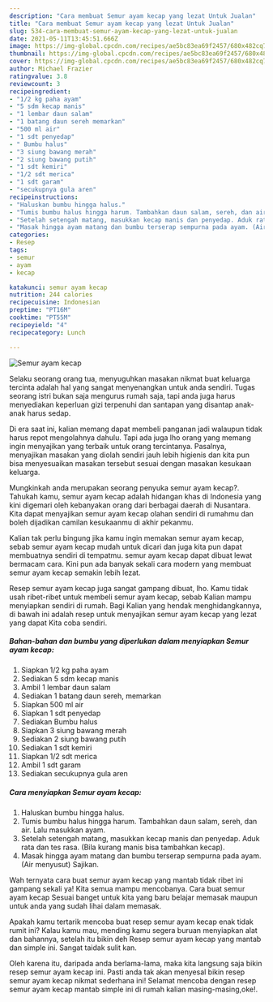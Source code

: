 ```yaml
---
description: "Cara membuat Semur ayam kecap yang lezat Untuk Jualan"
title: "Cara membuat Semur ayam kecap yang lezat Untuk Jualan"
slug: 534-cara-membuat-semur-ayam-kecap-yang-lezat-untuk-jualan
date: 2021-05-11T13:45:51.666Z
image: https://img-global.cpcdn.com/recipes/ae5bc83ea69f2457/680x482cq70/semur-ayam-kecap-foto-resep-utama.jpg
thumbnail: https://img-global.cpcdn.com/recipes/ae5bc83ea69f2457/680x482cq70/semur-ayam-kecap-foto-resep-utama.jpg
cover: https://img-global.cpcdn.com/recipes/ae5bc83ea69f2457/680x482cq70/semur-ayam-kecap-foto-resep-utama.jpg
author: Michael Frazier
ratingvalue: 3.8
reviewcount: 3
recipeingredient:
- "1/2 kg paha ayam"
- "5 sdm kecap manis"
- "1 lembar daun salam"
- "1 batang daun sereh memarkan"
- "500 ml air"
- "1 sdt penyedap"
- " Bumbu halus"
- "3 siung bawang merah"
- "2 siung bawang putih"
- "1 sdt kemiri"
- "1/2 sdt merica"
- "1 sdt garam"
- "secukupnya gula aren"
recipeinstructions:
- "Haluskan bumbu hingga halus."
- "Tumis bumbu halus hingga harum. Tambahkan daun salam, sereh, dan air. Lalu masukkan ayam."
- "Setelah setengah matang, masukkan kecap manis dan penyedap. Aduk rata dan tes rasa. (Bila kurang manis bisa tambahkan kecap)."
- "Masak hingga ayam matang dan bumbu terserap sempurna pada ayam. (Air menyusut) Sajikan."
categories:
- Resep
tags:
- semur
- ayam
- kecap

katakunci: semur ayam kecap 
nutrition: 244 calories
recipecuisine: Indonesian
preptime: "PT16M"
cooktime: "PT55M"
recipeyield: "4"
recipecategory: Lunch

---
```



![Semur ayam kecap](https://img-global.cpcdn.com/recipes/ae5bc83ea69f2457/680x482cq70/semur-ayam-kecap-foto-resep-utama.jpg)

Selaku seorang orang tua, menyuguhkan masakan nikmat buat keluarga tercinta adalah hal yang sangat menyenangkan untuk anda sendiri. Tugas seorang istri bukan saja mengurus rumah saja, tapi anda juga harus menyediakan keperluan gizi terpenuhi dan santapan yang disantap anak-anak harus sedap.

Di era  saat ini, kalian memang dapat membeli panganan jadi walaupun tidak harus repot mengolahnya dahulu. Tapi ada juga lho orang yang memang ingin menyajikan yang terbaik untuk orang tercintanya. Pasalnya, menyajikan masakan yang diolah sendiri jauh lebih higienis dan kita pun bisa menyesuaikan masakan tersebut sesuai dengan masakan kesukaan keluarga. 



Mungkinkah anda merupakan seorang penyuka semur ayam kecap?. Tahukah kamu, semur ayam kecap adalah hidangan khas di Indonesia yang kini digemari oleh kebanyakan orang dari berbagai daerah di Nusantara. Kita dapat menyajikan semur ayam kecap olahan sendiri di rumahmu dan boleh dijadikan camilan kesukaanmu di akhir pekanmu.

Kalian tak perlu bingung jika kamu ingin memakan semur ayam kecap, sebab semur ayam kecap mudah untuk dicari dan juga kita pun dapat membuatnya sendiri di tempatmu. semur ayam kecap dapat dibuat lewat bermacam cara. Kini pun ada banyak sekali cara modern yang membuat semur ayam kecap semakin lebih lezat.

Resep semur ayam kecap juga sangat gampang dibuat, lho. Kamu tidak usah ribet-ribet untuk membeli semur ayam kecap, sebab Kalian mampu menyiapkan sendiri di rumah. Bagi Kalian yang hendak menghidangkannya, di bawah ini adalah resep untuk menyajikan semur ayam kecap yang lezat yang dapat Kita coba sendiri.

<!--inarticleads1-->

##### Bahan-bahan dan bumbu yang diperlukan dalam menyiapkan Semur ayam kecap:

1. Siapkan 1/2 kg paha ayam
1. Sediakan 5 sdm kecap manis
1. Ambil 1 lembar daun salam
1. Sediakan 1 batang daun sereh, memarkan
1. Siapkan 500 ml air
1. Siapkan 1 sdt penyedap
1. Sediakan  Bumbu halus
1. Siapkan 3 siung bawang merah
1. Sediakan 2 siung bawang putih
1. Sediakan 1 sdt kemiri
1. Siapkan 1/2 sdt merica
1. Ambil 1 sdt garam
1. Sediakan secukupnya gula aren




<!--inarticleads2-->

##### Cara menyiapkan Semur ayam kecap:

1. Haluskan bumbu hingga halus.
1. Tumis bumbu halus hingga harum. Tambahkan daun salam, sereh, dan air. Lalu masukkan ayam.
1. Setelah setengah matang, masukkan kecap manis dan penyedap. Aduk rata dan tes rasa. (Bila kurang manis bisa tambahkan kecap).
1. Masak hingga ayam matang dan bumbu terserap sempurna pada ayam. (Air menyusut) Sajikan.




Wah ternyata cara buat semur ayam kecap yang mantab tidak ribet ini gampang sekali ya! Kita semua mampu mencobanya. Cara buat semur ayam kecap Sesuai banget untuk kita yang baru belajar memasak maupun untuk anda yang sudah lihai dalam memasak.

Apakah kamu tertarik mencoba buat resep semur ayam kecap enak tidak rumit ini? Kalau kamu mau, mending kamu segera buruan menyiapkan alat dan bahannya, setelah itu bikin deh Resep semur ayam kecap yang mantab dan simple ini. Sangat taidak sulit kan. 

Oleh karena itu, daripada anda berlama-lama, maka kita langsung saja bikin resep semur ayam kecap ini. Pasti anda tak akan menyesal bikin resep semur ayam kecap nikmat sederhana ini! Selamat mencoba dengan resep semur ayam kecap mantab simple ini di rumah kalian masing-masing,oke!.

